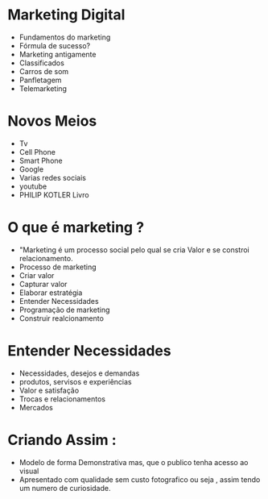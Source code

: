 # Marketing Digital

- Fundamentos do marketing
- Fórmula de sucesso?
- Marketing antigamente
- Classificados
- Carros de som
- Panfletagem
- Telemarketing

# Novos Meios

- Tv
- Cell Phone
- Smart Phone
- Google
- Varias redes sociais
- youtube
- PHILIP KOTLER Livro

# O que é marketing ?

- "Marketing é um processo social pelo qual se cria Valor e se constroi relacionamento.
- Processo de marketing
- Criar valor
- Capturar valor
- Elaborar estratégia
- Entender Necessidades
- Programação de marketing
- Construir realcionamento

# Entender Necessidades

- Necessidades, desejos e demandas
- produtos, servisos e experiências
- Valor e satisfação
- Trocas e relacionamentos
- Mercados

# Criando Assim :

- Modelo de forma Demonstrativa mas, que o publico tenha acesso ao visual
- Apresentado com qualidade sem custo fotografico ou seja , assim tendo um numero de curiosidade.
